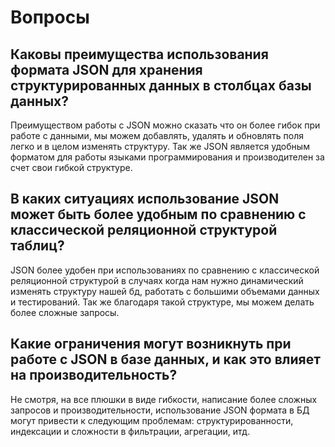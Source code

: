 # Вопросы

## Каковы преимущества использования формата JSON для хранения структурированных данных в столбцах базы данных?

Преимуществом работы с JSON можно сказать что он более гибок при работе с данными, мы можем
добавлять, удалять и обновлять поля легко и в целом изменять структуру. Так же JSON является
удобным форматом для работы языками программирования и производителен
за счет свои гибкой структуре.

## В каких ситуациях использование JSON может быть более удобным по сравнению с классической реляционной структурой таблиц?

JSON более удобен при использованиях по сравнению с классической реляционной структурой
в случаях когда нам нужно динамический изменять структуру нашей бд, работать с большими объемами
данных и тестирований. Так же благодаря такой структуре, мы можем делать более сложные запросы.

## Какие ограничения могут возникнуть при работе с JSON в базе данных, и как это влияет на производительность?

Не смотря, на все плюшки в виде гибкости, написание более сложных запросов и производительности,
использование JSON формата в БД могут привести к следующим проблемам: структурированности, индексации
и сложности в фильтрации, агрегации, итд.
